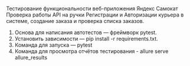 Тестирование функциональности веб-приложения Яндекс Самокат
Проверка работы API на ручки Регистрации и Авторизации курьера в системе, создание заказа и проверка списка заказов.
1. Основа для написания автотестов — фреймворк pytest.
2. Установить зависимости — pip install -r requirements.txt.
3. Команда для запуска — pytest
4. Команда для просмотра отчётов тестирования - allure serve allure_results